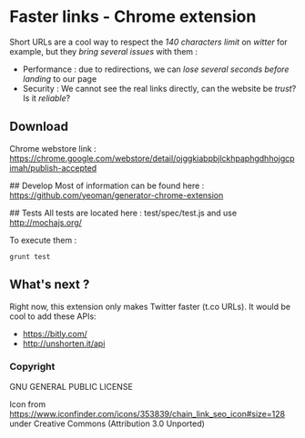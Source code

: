 # Faster links - Chrome extension
Short URLs are a cool way to respect the *140 characters limit* on *witter* for example, but they *bring several issues* with them :
* Performance : due to redirections, we can *lose several seconds before landing* to our page
* Security : We cannot see the real links directly, can the website be *trust*? Is it *reliable*? 

## Download
Chrome webstore link : https://chrome.google.com/webstore/detail/ojggkiabpbjlckhpaphgdhhojgcpimah/publish-accepted

## Develop 
Most of information can be found here : https://github.com/yeoman/generator-chrome-extension

## Tests
All tests are located here : test/spec/test.js and use http://mochajs.org/
 
To execute them :
```
grunt test
```

## What's next ?
Right now, this extension only makes Twitter faster (t.co URLs).
It would be cool to add these APIs:
* https://bitly.com/
* http://unshorten.it/api

### Copyright
GNU GENERAL PUBLIC LICENSE

Icon from https://www.iconfinder.com/icons/353839/chain_link_seo_icon#size=128 under Creative Commons (Attribution 3.0 Unported)